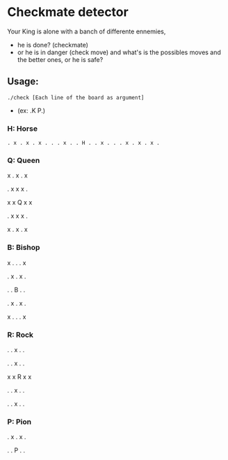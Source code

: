 # Checkmate detector
Your King is alone with a banch of differente ennemies,
- he is done? (checkmate)
- or he is in danger (check move)
and what's is the possibles moves and the better ones, or he is safe?

## Usage:
`./check [Each line of the board as argument]`
- (ex: .K P.)

### H: Horse

`. x . x .
x . . . x
. . H . .
x . . . x
. x . x .`

### Q: Queen

x . x . x

. x x x .

x x Q x x

. x x x .

x . x . x

### B: Bishop

x . . . x

. x . x .

. . B . .

. x . x .

x . . . x

### R: Rock

. . x . .

. . x . .

x x R x x

. . x . .

. . x . .

### P: Pion

. x . x .

. . P . .
